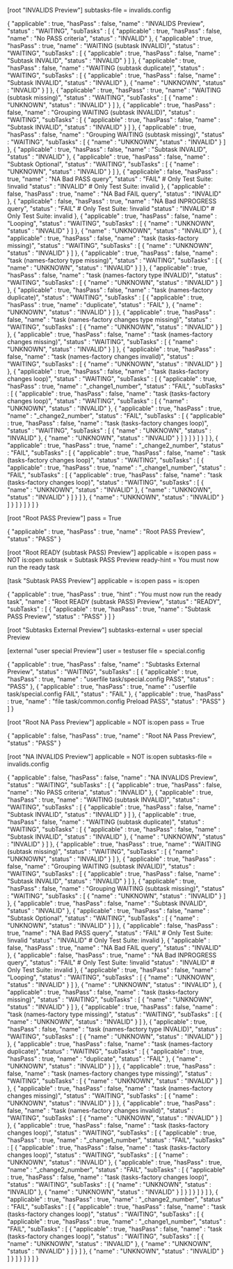 [root "INVALIDS Preview"]
  subtasks-file = invalids.config

{
   "applicable" : true,
   "hasPass" : false,
   "name" : "INVALIDS Preview",
   "status" : "WAITING",
   "subTasks" : [
      {
         "applicable" : true,
         "hasPass" : false,
         "name" : "No PASS criteria",
         "status" : "INVALID"
      },
      {
         "applicable" : true,
         "hasPass" : true,
         "name" : "WAITING (subtask INVALID)",
         "status" : "WAITING",
         "subTasks" : [
            {
               "applicable" : true,
               "hasPass" : false,
               "name" : "Subtask INVALID",
               "status" : "INVALID"
            }
         ]
      },
      {
         "applicable" : true,
         "hasPass" : false,
         "name" : "WAITING (subtask duplicate)",
         "status" : "WAITING",
         "subTasks" : [
            {
               "applicable" : true,
               "hasPass" : false,
               "name" : "Subtask INVALID",
               "status" : "INVALID"
            },
            {
               "name" : "UNKNOWN",
               "status" : "INVALID"
            }
         ]
      },
      {
         "applicable" : true,
         "hasPass" : true,
         "name" : "WAITING (subtask missing)",
         "status" : "WAITING",
         "subTasks" : [
            {
               "name" : "UNKNOWN",
               "status" : "INVALID"
            }
         ]
      },
      {
         "applicable" : true,
         "hasPass" : false,
         "name" : "Grouping WAITING (subtask INVALID)",
         "status" : "WAITING",
         "subTasks" : [
            {
               "applicable" : true,
               "hasPass" : false,
               "name" : "Subtask INVALID",
               "status" : "INVALID"
            }
         ]
      },
      {
         "applicable" : true,
         "hasPass" : false,
         "name" : "Grouping WAITING (subtask missing)",
         "status" : "WAITING",
         "subTasks" : [
            {
               "name" : "UNKNOWN",
               "status" : "INVALID"
            }
         ]
      },
      {
         "applicable" : true,
         "hasPass" : false,
         "name" : "Subtask INVALID",
         "status" : "INVALID"
      },
      {
         "applicable" : true,
         "hasPass" : false,
         "name" : "Subtask Optional",
         "status" : "WAITING",
         "subTasks" : [
            {
               "name" : "UNKNOWN",
               "status" : "INVALID"
            }
         ]
      },
      {
         "applicable" : false,
         "hasPass" : true,
         "name" : "NA Bad PASS query",
         "status" : "FAIL"      # Only Test Suite: !invalid
         "status" : "INVALID"   # Only Test Suite: invalid
      },
      {
         "applicable" : false,
         "hasPass" : true,
         "name" : "NA Bad FAIL query",
         "status" : "INVALID"
      },
      {
         "applicable" : false,
         "hasPass" : true,
         "name" : "NA Bad INPROGRESS query",
         "status" : "FAIL"      # Only Test Suite: !invalid
         "status" : "INVALID"   # Only Test Suite: invalid
      },
      {
         "applicable" : true,
         "hasPass" : false,
         "name" : "Looping",
         "status" : "WAITING",
         "subTasks" : [
            {
               "name" : "UNKNOWN",
               "status" : "INVALID"
            }
         ]
      },
      {
         "name" : "UNKNOWN",
         "status" : "INVALID"
      },
      {
         "applicable" : true,
         "hasPass" : false,
         "name" : "task (tasks-factory missing)",
         "status" : "WAITING",
         "subTasks" : [
            {
               "name" : "UNKNOWN",
               "status" : "INVALID"
            }
         ]
      },
      {
         "applicable" : true,
         "hasPass" : false,
         "name" : "task (names-factory type missing)",
         "status" : "WAITING",
         "subTasks" : [
            {
               "name" : "UNKNOWN",
               "status" : "INVALID"
            }
         ]
      },
      {
         "applicable" : true,
         "hasPass" : false,
         "name" : "task (names-factory type INVALID)",
         "status" : "WAITING",
         "subTasks" : [
            {
               "name" : "UNKNOWN",
               "status" : "INVALID"
            }
         ]
      },
      {
         "applicable" : true,
         "hasPass" : false,
         "name" : "task (names-factory duplicate)",
         "status" : "WAITING",
         "subTasks" : [
            {
               "applicable" : true,
               "hasPass" : true,
               "name" : "duplicate",
               "status" : "FAIL"
            },
            {
               "name" : "UNKNOWN",
               "status" : "INVALID"
            }
         ]
      },
      {
         "applicable" : true,
         "hasPass" : false,
         "name" : "task (names-factory changes type missing)",
         "status" : "WAITING",
         "subTasks" : [
            {
               "name" : "UNKNOWN",
               "status" : "INVALID"
            }
         ]
      },
      {
         "applicable" : true,
         "hasPass" : false,
         "name" : "task (names-factory changes missing)",
         "status" : "WAITING",
         "subTasks" : [
            {
               "name" : "UNKNOWN",
               "status" : "INVALID"
            }
         ]
      },
      {
         "applicable" : true,
         "hasPass" : false,
         "name" : "task (names-factory changes invalid)",
         "status" : "WAITING",
         "subTasks" : [
            {
               "name" : "UNKNOWN",
               "status" : "INVALID"
            }
         ]
      },
      {
         "applicable" : true,
         "hasPass" : false,
         "name" : "task (tasks-factory changes loop)",
         "status" : "WAITING",
         "subTasks" : [
            {
               "applicable" : true,
               "hasPass" : true,
               "name" : "_change1_number",
               "status" : "FAIL",
               "subTasks" : [
                  {
                     "applicable" : true,
                     "hasPass" : false,
                     "name" : "task (tasks-factory changes loop)",
                     "status" : "WAITING",
                     "subTasks" : [
                        {
                           "name" : "UNKNOWN",
                           "status" : "INVALID"
                        },
                        {
                           "applicable" : true,
                           "hasPass" : true,
                           "name" : "_change2_number",
                           "status" : "FAIL",
                           "subTasks" : [
                              {
                                 "applicable" : true,
                                 "hasPass" : false,
                                 "name" : "task (tasks-factory changes loop)",
                                 "status" : "WAITING",
                                 "subTasks" : [
                                    {
                                       "name" : "UNKNOWN",
                                       "status" : "INVALID"
                                    },
                                    {
                                       "name" : "UNKNOWN",
                                       "status" : "INVALID"
                                    }
                                 ]
                              }
                           ]
                        }
                     ]
                  }
               ]
            },
            {
               "applicable" : true,
               "hasPass" : true,
               "name" : "_change2_number",
               "status" : "FAIL",
               "subTasks" : [
                  {
                     "applicable" : true,
                     "hasPass" : false,
                     "name" : "task (tasks-factory changes loop)",
                     "status" : "WAITING",
                     "subTasks" : [
                        {
                           "applicable" : true,
                           "hasPass" : true,
                           "name" : "_change1_number",
                           "status" : "FAIL",
                           "subTasks" : [
                              {
                                 "applicable" : true,
                                 "hasPass" : false,
                                 "name" : "task (tasks-factory changes loop)",
                                 "status" : "WAITING",
                                 "subTasks" : [
                                    {
                                       "name" : "UNKNOWN",
                                       "status" : "INVALID"
                                    },
                                    {
                                       "name" : "UNKNOWN",
                                       "status" : "INVALID"
                                    }
                                 ]
                              }
                           ]
                        },
                        {
                           "name" : "UNKNOWN",
                           "status" : "INVALID"
                        }
                     ]
                  }
               ]
            }
         ]
      }
   ]
}

[root "Root PASS Preview"]
  pass = True

{
   "applicable" : true,
   "hasPass" : true,
   "name" : "Root PASS Preview",
   "status" : "PASS"
}

[root "Root READY (subtask PASS) Preview"]
  applicable = is:open
  pass = NOT is:open
  subtask = Subtask PASS Preview
  ready-hint = You must now run the ready task

[task "Subtask PASS Preview"]
  applicable = is:open
  pass = is:open

{
   "applicable" : true,
   "hasPass" : true,
   "hint" : "You must now run the ready task",
   "name" : "Root READY (subtask PASS) Preview",
   "status" : "READY",
   "subTasks" : [
      {
         "applicable" : true,
         "hasPass" : true,
         "name" : "Subtask PASS Preview",
         "status" : "PASS"
      }
   ]
}

[root "Subtasks External Preview"]
  subtasks-external = user special Preview

[external "user special Preview"]
  user = testuser
  file = special.config

{
   "applicable" : true,
   "hasPass" : false,
   "name" : "Subtasks External Preview",
   "status" : "WAITING",
   "subTasks" : [
      {
         "applicable" : true,
         "hasPass" : true,
         "name" : "userfile task/special.config PASS",
         "status" : "PASS"
      },
      {
         "applicable" : true,
         "hasPass" : true,
         "name" : "userfile task/special.config FAIL",
         "status" : "FAIL"
      },
      {
         "applicable" : true,
         "hasPass" : true,
         "name" : "file task/common.config Preload PASS",
         "status" : "PASS"
      }
   ]
}

[root "Root NA Pass Preview"]
  applicable = NOT is:open
  pass = True

{
   "applicable" : false,
   "hasPass" : true,
   "name" : "Root NA Pass Preview",
   "status" : "PASS"
}

[root "NA INVALIDS Preview"]
  applicable = NOT is:open
  subtasks-file = invalids.config

{
   "applicable" : false,
   "hasPass" : false,
   "name" : "NA INVALIDS Preview",
   "status" : "WAITING",
   "subTasks" : [
      {
         "applicable" : true,
         "hasPass" : false,
         "name" : "No PASS criteria",
         "status" : "INVALID"
      },
      {
         "applicable" : true,
         "hasPass" : true,
         "name" : "WAITING (subtask INVALID)",
         "status" : "WAITING",
         "subTasks" : [
            {
               "applicable" : true,
               "hasPass" : false,
               "name" : "Subtask INVALID",
               "status" : "INVALID"
            }
         ]
      },
      {
         "applicable" : true,
         "hasPass" : false,
         "name" : "WAITING (subtask duplicate)",
         "status" : "WAITING",
         "subTasks" : [
            {
               "applicable" : true,
               "hasPass" : false,
               "name" : "Subtask INVALID",
               "status" : "INVALID"
            },
            {
               "name" : "UNKNOWN",
               "status" : "INVALID"
            }
         ]
      },
      {
         "applicable" : true,
         "hasPass" : true,
         "name" : "WAITING (subtask missing)",
         "status" : "WAITING",
         "subTasks" : [
            {
               "name" : "UNKNOWN",
               "status" : "INVALID"
            }
         ]
      },
      {
         "applicable" : true,
         "hasPass" : false,
         "name" : "Grouping WAITING (subtask INVALID)",
         "status" : "WAITING",
         "subTasks" : [
            {
               "applicable" : true,
               "hasPass" : false,
               "name" : "Subtask INVALID",
               "status" : "INVALID"
            }
         ]
      },
      {
         "applicable" : true,
         "hasPass" : false,
         "name" : "Grouping WAITING (subtask missing)",
         "status" : "WAITING",
         "subTasks" : [
            {
               "name" : "UNKNOWN",
               "status" : "INVALID"
            }
         ]
      },
      {
         "applicable" : true,
         "hasPass" : false,
         "name" : "Subtask INVALID",
         "status" : "INVALID"
      },
      {
         "applicable" : true,
         "hasPass" : false,
         "name" : "Subtask Optional",
         "status" : "WAITING",
         "subTasks" : [
            {
               "name" : "UNKNOWN",
               "status" : "INVALID"
            }
         ]
      },
      {
         "applicable" : false,
         "hasPass" : true,
         "name" : "NA Bad PASS query",
         "status" : "FAIL"      # Only Test Suite: !invalid
         "status" : "INVALID"   # Only Test Suite: invalid
      },
      {
         "applicable" : false,
         "hasPass" : true,
         "name" : "NA Bad FAIL query",
         "status" : "INVALID"
      },
      {
         "applicable" : false,
         "hasPass" : true,
         "name" : "NA Bad INPROGRESS query",
         "status" : "FAIL"      # Only Test Suite: !invalid
         "status" : "INVALID"   # Only Test Suite: invalid
      },
      {
         "applicable" : true,
         "hasPass" : false,
         "name" : "Looping",
         "status" : "WAITING",
         "subTasks" : [
            {
               "name" : "UNKNOWN",
               "status" : "INVALID"
            }
         ]
      },
      {
         "name" : "UNKNOWN",
         "status" : "INVALID"
      },
      {
         "applicable" : true,
         "hasPass" : false,
         "name" : "task (tasks-factory missing)",
         "status" : "WAITING",
         "subTasks" : [
            {
               "name" : "UNKNOWN",
               "status" : "INVALID"
            }
         ]
      },
      {
         "applicable" : true,
         "hasPass" : false,
         "name" : "task (names-factory type missing)",
         "status" : "WAITING",
         "subTasks" : [
            {
               "name" : "UNKNOWN",
               "status" : "INVALID"
            }
         ]
      },
      {
         "applicable" : true,
         "hasPass" : false,
         "name" : "task (names-factory type INVALID)",
         "status" : "WAITING",
         "subTasks" : [
            {
               "name" : "UNKNOWN",
               "status" : "INVALID"
            }
         ]
      },
      {
         "applicable" : true,
         "hasPass" : false,
         "name" : "task (names-factory duplicate)",
         "status" : "WAITING",
         "subTasks" : [
            {
               "applicable" : true,
               "hasPass" : true,
               "name" : "duplicate",
               "status" : "FAIL"
            },
            {
               "name" : "UNKNOWN",
               "status" : "INVALID"
            }
         ]
      },
      {
         "applicable" : true,
         "hasPass" : false,
         "name" : "task (names-factory changes type missing)",
         "status" : "WAITING",
         "subTasks" : [
            {
               "name" : "UNKNOWN",
               "status" : "INVALID"
            }
         ]
      },
      {
         "applicable" : true,
         "hasPass" : false,
         "name" : "task (names-factory changes missing)",
         "status" : "WAITING",
         "subTasks" : [
            {
               "name" : "UNKNOWN",
               "status" : "INVALID"
            }
         ]
      },
      {
         "applicable" : true,
         "hasPass" : false,
         "name" : "task (names-factory changes invalid)",
         "status" : "WAITING",
         "subTasks" : [
            {
               "name" : "UNKNOWN",
               "status" : "INVALID"
            }
         ]
      },
      {
         "applicable" : true,
         "hasPass" : false,
         "name" : "task (tasks-factory changes loop)",
         "status" : "WAITING",
         "subTasks" : [
            {
               "applicable" : true,
               "hasPass" : true,
               "name" : "_change1_number",
               "status" : "FAIL",
               "subTasks" : [
                  {
                     "applicable" : true,
                     "hasPass" : false,
                     "name" : "task (tasks-factory changes loop)",
                     "status" : "WAITING",
                     "subTasks" : [
                        {
                           "name" : "UNKNOWN",
                           "status" : "INVALID"
                        },
                        {
                           "applicable" : true,
                           "hasPass" : true,
                           "name" : "_change2_number",
                           "status" : "FAIL",
                           "subTasks" : [
                              {
                                 "applicable" : true,
                                 "hasPass" : false,
                                 "name" : "task (tasks-factory changes loop)",
                                 "status" : "WAITING",
                                 "subTasks" : [
                                    {
                                       "name" : "UNKNOWN",
                                       "status" : "INVALID"
                                    },
                                    {
                                       "name" : "UNKNOWN",
                                       "status" : "INVALID"
                                    }
                                 ]
                              }
                           ]
                        }
                     ]
                  }
               ]
            },
            {
               "applicable" : true,
               "hasPass" : true,
               "name" : "_change2_number",
               "status" : "FAIL",
               "subTasks" : [
                  {
                     "applicable" : true,
                     "hasPass" : false,
                     "name" : "task (tasks-factory changes loop)",
                     "status" : "WAITING",
                     "subTasks" : [
                        {
                           "applicable" : true,
                           "hasPass" : true,
                           "name" : "_change1_number",
                           "status" : "FAIL",
                           "subTasks" : [
                              {
                                 "applicable" : true,
                                 "hasPass" : false,
                                 "name" : "task (tasks-factory changes loop)",
                                 "status" : "WAITING",
                                 "subTasks" : [
                                    {
                                       "name" : "UNKNOWN",
                                       "status" : "INVALID"
                                    },
                                    {
                                       "name" : "UNKNOWN",
                                       "status" : "INVALID"
                                    }
                                 ]
                              }
                           ]
                        },
                        {
                           "name" : "UNKNOWN",
                           "status" : "INVALID"
                        }
                     ]
                  }
               ]
            }
         ]
      }
   ]
}
